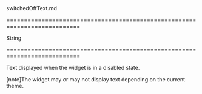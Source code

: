 <!--dep-->switchedOffText.md<!--/dep-->
===========================================================================
<!--type-->String<!--/type-->
===========================================================================

<!--shortDescription-->
Text displayed when the widget is in a disabled state.
<!--/shortDescription-->

<!--fullDescription-->
[note]The widget may or may not display text depending on the current theme.


<!--/fullDescription-->